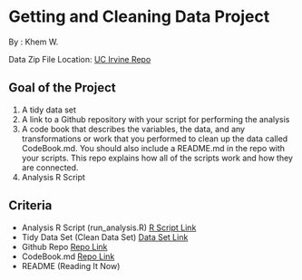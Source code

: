 # **Getting and Cleaning Data Project**

  By : Khem W.
  
  Data Zip File Location: [UC Irvine Repo](https://d396qusza40orc.cloudfront.net/getdata%2Fprojectfiles%2FUCI%20HAR%20Dataset.zip)

## **Goal of the Project**
1. A tidy data set
2. A link to a Github repository with your script for performing the analysis
3. A code book that describes the variables, the data, and any transformations or work that you performed to clean up the data called CodeBook.md. You should also include a README.md in the repo with your scripts. This repo explains how all of the scripts work and how they are connected.
4. Analysis R Script


## **Criteria**
- Analysis R Script	(run_analysis.R)	[R Script Link](https://github.com/khemthung/datasciencecoursera/tree/main/3_Getting_and_Cleaning_Data/projects/run_analysis.R)
- Tidy Data Set	(Clean Data Set)	[Data Set Link](url)
- Github Repo	[Repo Link](https://github.com/khemthung/datasciencecoursera/tree/main/3_Getting_and_Cleaning_Data/projects)
- CodeBook.md	[Repo Link](url)
- README	(Reading It Now)
